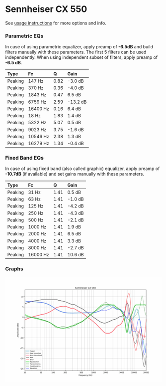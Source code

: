 # Sennheiser CX 550
See [usage instructions](https://github.com/jaakkopasanen/AutoEq#usage) for more options and info.

### Parametric EQs
In case of using parametric equalizer, apply preamp of **-6.5dB** and build filters manually
with these parameters. The first 5 filters can be used independently.
When using independent subset of filters, apply preamp of **-6.5 dB**.

| Type    | Fc       |    Q | Gain     |
|:--------|:---------|:-----|:---------|
| Peaking | 147 Hz   | 0.82 | -3.0 dB  |
| Peaking | 370 Hz   | 0.36 | -4.0 dB  |
| Peaking | 1843 Hz  | 0.47 | 6.5 dB   |
| Peaking | 6759 Hz  | 2.59 | -13.2 dB |
| Peaking | 16400 Hz | 0.16 | 6.4 dB   |
| Peaking | 18 Hz    | 1.83 | 1.4 dB   |
| Peaking | 5322 Hz  | 5.07 | 0.5 dB   |
| Peaking | 9023 Hz  | 3.75 | -1.6 dB  |
| Peaking | 10546 Hz | 2.38 | 1.3 dB   |
| Peaking | 16279 Hz | 1.34 | -0.4 dB  |

### Fixed Band EQs
In case of using fixed band (also called graphic) equalizer, apply preamp of **-10.7dB**
(if available) and set gains manually with these parameters.

| Type    | Fc       |    Q | Gain    |
|:--------|:---------|:-----|:--------|
| Peaking | 31 Hz    | 1.41 | 0.5 dB  |
| Peaking | 63 Hz    | 1.41 | -1.0 dB |
| Peaking | 125 Hz   | 1.41 | -4.2 dB |
| Peaking | 250 Hz   | 1.41 | -4.3 dB |
| Peaking | 500 Hz   | 1.41 | -2.1 dB |
| Peaking | 1000 Hz  | 1.41 | 1.9 dB  |
| Peaking | 2000 Hz  | 1.41 | 6.5 dB  |
| Peaking | 4000 Hz  | 1.41 | 3.3 dB  |
| Peaking | 8000 Hz  | 1.41 | -2.7 dB |
| Peaking | 16000 Hz | 1.41 | 10.6 dB |

### Graphs
![](./Sennheiser%20CX%20550.png)